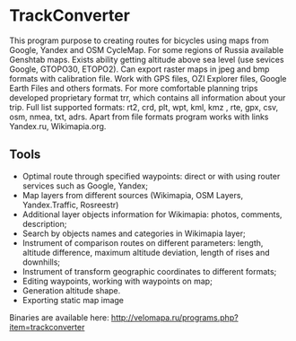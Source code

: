 # TrackConverter
This program purpose to creating routes for bicycles using maps from Google, Yandex and OSM CycleMap. For some regions of Russia available Genshtab maps. 
Exists ability getting altitude above sea level (use sevices Google, GTOPO30, ETOPO2). 
Can export raster maps in jpeg and bmp formats with calibration file.
Work with GPS files, OZI Explorer files, Google Earth Files and others formats. For more comfortable planning trips developed proprietary format trr, which contains all information about your trip. 
Full list supported formats: rt2, crd, plt, wpt, kml, kmz , rte, gpx, csv, osm, nmea, txt, adrs. 
Apart from file formats program works with links Yandex.ru, Wikimapia.org. 
## Tools
* Optimal route through specified waypoints: direct or with using router services such as Google, Yandex;
* Map layers from different sources (Wikimapia, OSM Layers, Yandex.Traffic, Rosreestr)
* Additional layer objects information for Wikimapia: photos, comments, description;
* Search by objects names and categories in Wikimapia layer;
* Instrument of comparison routes on different parameters: length, altitude difference, maximum altitude deviation, length of rises and downhills;
* Instrument of transform geographic coordinates to different formats;
* Editing waypoints, working with waypoints on map;
* Generation altitude shape.
* Exporting static map image

Binaries are available here: http://velomapa.ru/programs.php?item=trackconverter
